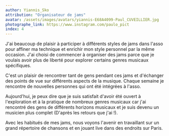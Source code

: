```yaml
---
author: Yiannis_Sko
attribution: "Organisateur de jams"
avatar: /assets/images/avatars/yiannis-E68A4099-Paul_CUVEILLIER.jpg
photographe_link: https://www.instagram.com/paulo_pict
index: 4
---
```

J'ai beaucoup de plaisir à participer à différents styles de jams dans l'asso pour affiner ma technique et enrichir mon style personnel par la même occasion. J'ai choisi de commencer à organiser des jams parce que je voulais avoir plus de liberté pour explorer certains genres musicaux spécifiques.

C'est un plaisir de rencontrer tant de gens pendant ces jams et d'échanger des points de vue sur différents aspects de la musique. Chaque semaine je rencontre de nouvelles personnes qui ont été intégrées à l'asso.

Aujourd'hui, je peux dire que je suis satisfait d'avoir été ouvert à l'exploration et à la pratique de nombreux genres musicaux car j'ai rencontré des gens de différents horizons musicaux et je suis devenu un musicien plus complet (D'après les retours que j'ai !). 

Avec les habitués de mes jams, nous voyons l'avenir en travaillant sur un grand répertoire de chansons et en jouant live dans des endroits sur Paris.
